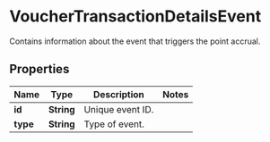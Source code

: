 

# VoucherTransactionDetailsEvent

Contains information about the event that triggers the point accrual.

## Properties

| Name | Type | Description | Notes |
|------------ | ------------- | ------------- | -------------|
|**id** | **String** | Unique event ID. |  |
|**type** | **String** | Type of event. |  |



